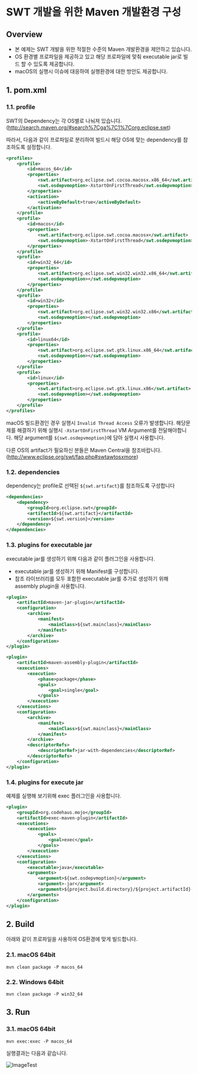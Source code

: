# SWT 개발을 위한 Maven 개발환경 구성

## Overview
* 본 예제는 SWT 개발을 위한 적절한 수준의 Maven 개발환경을 제안하고 있습니다.
* OS 환경별 프로파일을 제공하고 있고 해당 프로파일에 맞춰 executable jar로 빌드 할 수 있도록 제공합니다.
* macOS의 실행시 이슈에 대응하여 실행환경에 대한 방안도 제공합니다.

## 1. pom.xml

### 1.1. profile

SWT의 Dependency는 각 OS별로 나눠져 있습니다.
(http://search.maven.org/#search%7Cga%7C1%7Corg.eclipse.swt)

따라서, 다음과 같이 프로파일로 분리하여 빌드시 해당 OS에 맞는 dependency를 참조하도록 설정합니다.

```xml
<profiles>
    <profile>
        <id>macos_64</id>
        <properties>
            <swt.artifact>org.eclipse.swt.cocoa.macosx.x86_64</swt.artifact>
            <swt.osdepvmoption>-XstartOnFirstThread</swt.osdepvmoption>
        </properties>
        <activation>
            <activeByDefault>true</activeByDefault>
        </activation>
    </profile>
    <profile>
        <id>macos</id>
        <properties>
            <swt.artifact>org.eclipse.swt.cocoa.macosx</swt.artifact>
            <swt.osdepvmoption>-XstartOnFirstThread</swt.osdepvmoption>
        </properties>
    </profile>
    <profile>
        <id>win32_64</id>
        <properties>
            <swt.artifact>org.eclipse.swt.win32.win32.x86_64</swt.artifact>
            <swt.osdepvmoption></swt.osdepvmoption>
        </properties>
    </profile>
    <profile>
        <id>win32</id>
        <properties>
            <swt.artifact>org.eclipse.swt.win32.win32.x86</swt.artifact>
            <swt.osdepvmoption></swt.osdepvmoption>
        </properties>
    </profile>
    <profile>
        <id>linux64</id>
        <properties>
            <swt.artifact>org.eclipse.swt.gtk.linux.x86_64</swt.artifact>
            <swt.osdepvmoption></swt.osdepvmoption>
        </properties>
    </profile>
    <profile>
        <id>linux</id>
        <properties>
            <swt.artifact>org.eclipse.swt.gtk.linux.x86</swt.artifact>
            <swt.osdepvmoption></swt.osdepvmoption>
        </properties>
    </profile>
</profiles>
```

macOS 빌드환경인 경우 실행시 `Invalid Thread Access` 오류가 발생합니다. 해당문제를 해결하기 위해 실행시 `-XstartOnFirstThread` VM Argument를 전달해야합니다.
해당 argument를  `${swt.osdepvmoption}`에 담아 실행시 사용합니다.

다른 OS의 artifact가 필요하신 분들은 Maven Central을 참조바랍니다.
(http://www.eclipse.org/swt/faq.php#swtawtosxmore)

### 1.2. dependencies

dependency는 profile로 선택된 `${swt.artifact}`를 참조하도록 구성합니다

```xml
<dependencies>
    <dependency>
        <groupId>org.eclipse.swt</groupId>
        <artifactId>${swt.artifact}</artifactId>
        <version>${swt.version}</version>
    </dependency>
</dependencies>
```

### 1.3. plugins for executable jar

executable jar를 생성하기 위해 다음과 같이 플러그인을 사용합니다.
* executable jar를 생성하기 위해 Manifest를 구성합니다.
* 참조 라이브러리를 모두 포함한 executable jar를 추가로 생성하기 위해 assembly plugin을 사용합니다.

```xml
<plugin>
    <artifactId>maven-jar-plugin</artifactId>
    <configuration>
        <archive>
            <manifest>
                <mainClass>${swt.mainclass}</mainClass>
            </manifest>
        </archive>
    </configuration>
</plugin>

<plugin>
    <artifactId>maven-assembly-plugin</artifactId>
    <executions>
        <execution>
            <phase>package</phase>
            <goals>
                <goal>single</goal>
            </goals>
        </execution>
    </executions>
    <configuration>
        <archive>
            <manifest>
                <mainClass>${swt.mainclass}</mainClass>
            </manifest>
        </archive>
        <descriptorRefs>
            <descriptorRef>jar-with-dependencies</descriptorRef>
        </descriptorRefs>
    </configuration>
</plugin>
```

### 1.4. plugins for execute jar

예제를 실행해 보기위해 exec 플러그인을 사용합니다.

```xml
<plugin>
    <groupId>org.codehaus.mojo</groupId>
    <artifactId>exec-maven-plugin</artifactId>
    <executions>
        <execution>
            <goals>
                <goal>exec</goal>
            </goals>
        </execution>
    </executions>
    <configuration>
        <executable>java</executable>
        <arguments>
            <argument>${swt.osdepvmoption}</argument>
            <argument>-jar</argument>
            <argument>${project.build.directory}/${project.artifactId}-${project.version}-jar-with-dependencies.jar</argument>
        </arguments>
    </configuration>
</plugin>
```

## 2. Build

아래와 같이 프로파일을 사용하여 OS환경에 맞게 빌드합니다.

### 2.1. macOS 64bit

```
mvn clean package -P macos_64
```

### 2.2. Windows 64bit

```
mvn clean package -P win32_64
```

## 3. Run

### 3.1. macOS 64bit

```
mvn exec:exec -P macos_64
```

실행결과는 다음과 같습니다.

![ImageTest](https://cloud.githubusercontent.com/assets/5626425/16642732/aa06c768-4448-11e6-9f59-5fa983df832d.png)
